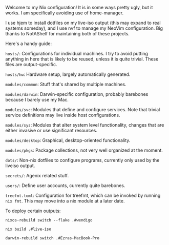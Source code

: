 Welcome to my Nix configuration! It is in some ways pretty ugly, but it works. I am specifically avoiding use of home-manager. 

I use hjem to install dotfiles on my live-iso output (this may expand to real systems someday), and I use nvf to manage my NeoVim configuration. Big thanks to NotAShelf for maintaining both of these projects. 

Here's a handy guide:

`hosts/`: Configurations for individual machines. I try to avoid putting anything in here that is likely to be reused, unless it is quite trivial. These files are output-specific.

`hosts/hw`: Hardware setup, largely automatically generated.

`modules/common`: Stuff that's shared by multiple machines.

`modules/darwin`: Darwin-specific configuration, probably barebones because I barely use my Mac.

`modules/svc`: Modules that define and configure services. Note that trivial service definitions may live inside host configurations.

`modules/sys`: Modules that alter system level functionality, changes that are either invasive or use significant resources.

`modules/desktop`: Graphical, desktop-oriented functionality.

`modules/pkgs`: Package collections, not very well organized at the moment.

`dots/`: Non-nix dotfiles to configure programs, currently only used by the liveiso output.

`secrets/`: Agenix related stuff.

`users/`: Define user accounts, currently quite barebones.

`treefmt.toml`: Configuration for treefmt, which can be invoked by running `nix fmt`. This may move into a nix module at a later date.

To deploy certain outputs:

`nixos-rebuild switch --flake .#wendigo`

`nix build .#live-iso`

`darwin-rebuild switch .#Ezras-MacBook-Pro`
